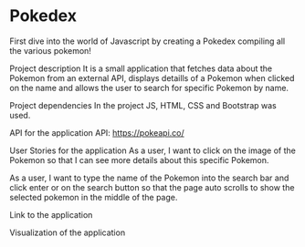 # Pokedex

First dive into the world of Javascript by creating a Pokedex compiling all the various pokemon!

Project description
It is a small application that fetches data about the Pokemon from an external API, displays detaills of a Pokemon when clicked on the name and allows the user to search for specific Pokemon by name.

Project dependencies
In the project JS, HTML, CSS and Bootstrap was used.

API for the application
API: https://pokeapi.co/

User Stories for the application
As a user, I want to click on the image of the Pokemon so that I can see more details about this specific Pokemon.

As a user, I want to type the name of the Pokemon into the search bar and click enter or on the search button so that the page auto scrolls to show the selected pokemon in the middle of the page.

Link to the application

Visualization of the application

